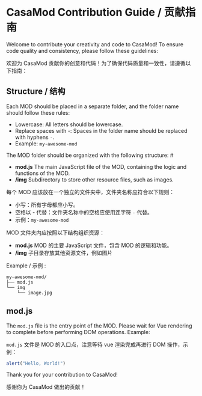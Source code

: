 # CasaMod Contribution Guide / 贡献指南

Welcome to contribute your creativity and code to CasaMod! To ensure code quality and consistency, please follow these guidelines:

欢迎为 CasaMod 贡献你的创意和代码！为了确保代码质量和一致性，请遵循以下指南：

## Structure / 结构

Each MOD should be placed in a separate folder, and the folder name should follow these rules:

* Lowercase: All letters should be lowercase.
* Replace spaces with -: Spaces in the folder name should be replaced with hyphens `-`.
* Example: `my-awesome-mod`

The MOD folder should be organized with the following structure: #
  * **mod.js** The main JavaScript file of the MOD, containing the logic and functions of the MOD.
  * **/img** Subdirectory to store other resource files, such as images.

每个 MOD 应该放在一个独立的文件夹中，文件夹名称应符合以下规则：

* 小写：所有字母都应小写。
* 空格以 - 代替：文件夹名称中的空格应使用连字符 `-` 代替。
* 示例：`my-awesome-mod`

MOD 文件夹内应按照以下结构组织资源：
* **mod.js** MOD 的主要 JavaScript 文件，包含 MOD 的逻辑和功能。
* **/img** 子目录存放其他资源文件，例如图片

Example / 示例 :

```
my-awesome-mod/
├── mod.js
└── img
    └── image.jpg
```

## mod.js

The `mod.js` file is the entry point of the MOD. Please wait for Vue rendering to complete before performing DOM operations. Example:

`mod.js` 文件是 MOD 的入口点，注意等待 vue 渲染完成再进行 DOM 操作，示例：

```javascript
alert("Hello, World!")
```

Thank you for your contribution to CasaMod!

感谢你为 CasaMod 做出的贡献！
